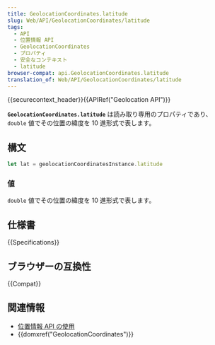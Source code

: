```yaml
---
title: GeolocationCoordinates.latitude
slug: Web/API/GeolocationCoordinates/latitude
tags:
  - API
  - 位置情報 API
  - GeolocationCoordinates
  - プロパティ
  - 安全なコンテキスト
  - latitude
browser-compat: api.GeolocationCoordinates.latitude
translation_of: Web/API/GeolocationCoordinates/latitude
---
```

{{securecontext_header}}{{APIRef("Geolocation API")}}

**`GeolocationCoordinates.latitude`** は読み取り専用のプロパティであり、 `double` 値でその位置の緯度を 10 進形式で表します。

## 構文

```js
let lat = geolocationCoordinatesInstance.latitude
```

### 値

`double` 値でその位置の緯度を 10 進形式で表します。

## 仕様書

{{Specifications}}

## ブラウザーの互換性

{{Compat}}

## 関連情報

- [位置情報 API の使用](/ja/docs/Web/API/Geolocation_API/Using_the_Geolocation_API)
- {{domxref("GeolocationCoordinates")}}

